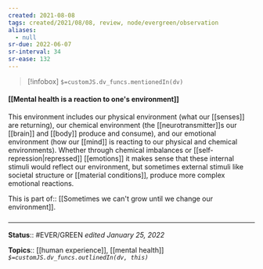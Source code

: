 ```yaml
---
created: 2021-08-08
tags: created/2021/08/08, review, node/evergreen/observation
aliases:
  - null
sr-due: 2022-06-07
sr-interval: 34
sr-ease: 132
---
```

> [!infobox]
`$=customJS.dv_funcs.mentionedIn(dv)`

#### [[Mental health is a reaction to one's environment]] 

This environment includes our physical environment (what our [[senses]] are returning),
our chemical environment (the [[neurotransmitter]]s our [[brain]] and [[body]] produce and consume),
and our emotional environment (how our [[mind]] is reacting to our physical and chemical environments).
Whether through chemical imbalances 
or [[self-repression|repressed]] [[emotions]] 
it makes sense that these internal stimuli 
would reflect our environment,
but sometimes external stimuli like societal structure 
or [[material conditions]],
produce more complex emotional reactions.

This is 
part of:: [[Sometimes we can't grow until we change our environment]].

### <hr class="footnote"/>

**Status**:: #EVER/GREEN 
*edited January 25, 2022*

**Topics**:: [[human experience]], [[mental health]]
*`$=customJS.dv_funcs.outlinedIn(dv, this)`*
